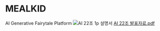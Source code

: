 # MEALKID
AI Generative Fairytale Platform
![AI 22조 1p 설명서](https://github.com/user-attachments/assets/96d2f4c0-d719-425a-9701-b307d0bfca9f)
[AI 22조 발표자료.pdf](https://github.com/user-attachments/files/16648858/AI.22.pdf)
